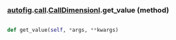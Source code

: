 ### [autofig](autofig.md).[call](autofig.call.md).[CallDimensionI](autofig.call.CallDimensionI.md).get_value (method)


```py

def get_value(self, *args, **kwargs)

```



